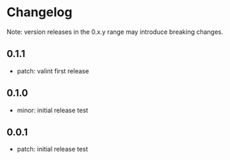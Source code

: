 # Changelog
Note: version releases in the 0.x.y range may introduce breaking changes.

## 0.1.1

- patch: valint first release

## 0.1.0

- minor: initial release test

## 0.0.1

- patch: initial release test
